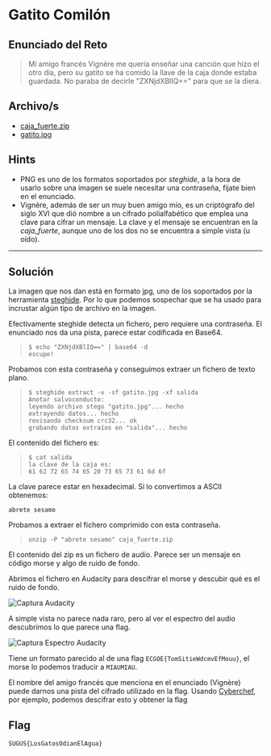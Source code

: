 # Gatito Comilón

## Enunciado del Reto

>Mi amigo francés Vignère me queria enseñar una canción que hizo el otro día, pero su gatito se ha comido la llave de la caja donde estaba guardada. No paraba de decirle "ZXNjdXBlIQ==" para que se la diera.

## Archivo/s

- [caja_fuerte.zip](./caja_fuerte.zip)
- [gatito.jpg](./gatito.jpg)

## Hints

- PNG es uno de los formatos soportados por _steghide_, a la hora de usarlo sobre una imagen se suele necesitar una contraseña, fíjate bien en el enunciado.
- Vignère, además de ser un muy buen amigo mío, es un criptógrafo del siglo XVI que dió nombre a un cifrado polialfabético que emplea una clave para cifrar un mensaje. La clave y el mensaje se encuentran en la _caja\_fuerte_, aunque uno de los dos no se encuentra a simple vista (u oído).


- - - 
## Solución

La imagen que nos dan está en formato jpg, uno de los soportados por la herramienta [steghide](https://steghide.sourceforge.net/). Por lo que podemos sospechar que se ha usado para incrustar algún tipo de archivo en la imagen.

Efectivamente steghide detecta un fichero, pero requiere una contraseña.
El enunciado nos da una pista, parece estar codificada en Base64.

>~~~
> $ echo "ZXNjdXBlIQ==" | base64 -d
> escupe!
>~~~

Probamos con esta contraseña y conseguimos extraer un fichero de texto plano.

>~~~
>$ steghide extract -v -sf gatito.jpg -xf salida
>Anotar salvoconducto:
>leyendo archivo stego "gatito.jpg"... hecho
>extrayendo datos... hecho
>revisando checksum crc32... ok
>grabando datos extraíos en "salida"... hecho
>~~~

El contenido del fichero es:

>~~~
>$ cat salida
>la clave de la caja es:
>61 62 72 65 74 65 20 73 65 73 61 6d 6f
>~~~

La clave parece estar en hexadecimal. Si lo convertimos a ASCII obtenemos:

```
abrete sesamo
```

Probamos a extraer el fichero comprimido con esta contraseña.

>~~~
> unzip -P "abrete sesamo" caja_fuerte.zip
>~~~

El contenido del zip es un fichero de audio. Parece ser un mensaje en código morse y algo de ruido de fondo.

Abrimos el fichero en Audacity para descifrar el morse y descubir qué es el ruido de fondo.

![Captura Audacity](./images/Captura_Audacity.png)

A simple vista no parece nada raro, pero al ver el espectro del audio descubrimos lo que parece una flag.

![Captura Espectro Audacity](./images/Captura_Espectro.png)


Tiene un formato parecido al de una flag `ECGOE{TomSitieWdcmvEfMouu}`, el morse lo podemos traducir a `MIAUMIAU`.

El nombre del amigo francés que menciona en el enunciado (Vignère) puede darnos una pista del cifrado utilizado en la flag.
Usando [Cyberchef](https://gchq.github.io/CyberChef/#recipe=Vigen%C3%A8re_Decode('MIAUMIAU')&input=RUNHT0V7VG9tU2l0aWVXZGNtdkVmTW91dX0), por ejemplo, podemos descifrar esto y obtener la flag

## Flag

```
SUGUS{LosGatosOdianElAgua}
```
